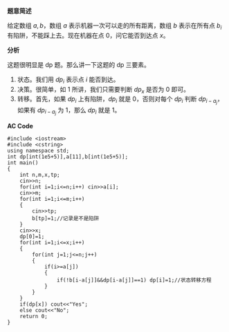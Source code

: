 **题意简述**

给定数组 $a,b$，数组 $a$ 表示机器一次可以走的所有距离，数组 $b$ 表示在所有点 $b_i$ 有陷阱，不能踩上去。现在机器在点 $0$，问它能否到达点 $x$。

**分析**

这题很明显是 dp 题。那么讲一下这题的 dp 三要素。

1. 状态。我们用 $dp_i$ 表示点 $i$ 能否到达。
1. 决策。很简单，如 $1$ 所讲，我们只需要判断 $dp_x$ 是否为 $0$ 即可。
1. 转移。首先，如果 $dp_i$ 上有陷阱，$dp_i$ 就是 $0$，否则对每个 $dp_i$ 判断 $dp_{i-a_j}$，如果有 $dp_{i-a_j}$ 为 $1$，那么 $dp_i$ 就是 $1$。

**AC Code**
```
#include <iostream>
#include <cstring>
using namespace std;
int dp[int(1e5+5)],a[11],b[int(1e5+5)];
int main()
{
	int n,m,x,tp;
	cin>>n;
	for(int i=1;i<=n;i++) cin>>a[i];
	cin>>m;
	for(int i=1;i<=m;i++)
	{
		cin>>tp;
		b[tp]=1;//记录是不是陷阱
	}
	cin>>x;
	dp[0]=1;
	for(int i=1;i<=x;i++)
	{
		for(int j=1;j<=n;j++)
		{
			if(i>=a[j])
        	{
				if(!b[i-a[j]]&&dp[i-a[j]]==1) dp[i]=1;//状态转移方程
			}
		}
	}
	if(dp[x]) cout<<"Yes";
	else cout<<"No";
	return 0;
}
```
